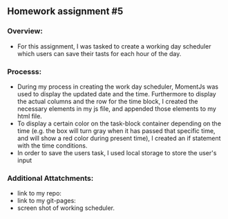 ## Homework assignment #5

### Overview:

- For this assignment, I was tasked to create a working day scheduler which users can save their tasts for each hour of the day. 

### Processs:

- During my process in creating the work day scheduler, MomentJs was used to display the updated date and the time. Furthermore to display the actual columns and the row for the time block, I created the necessary elements in my js file, and appended those elements to my html file. 
-  To display a certain color on the task-block container depending on the time (e.g. the box will turn gray when it has passed that specific time, and will show a red color during present time), I created an if statement with the time conditions. 
- In order to save the users task, I used local storage to store the user's input

### Additional Attatchments:

- link to my repo:
- link to my git-pages:
- screen shot of working scheduler.